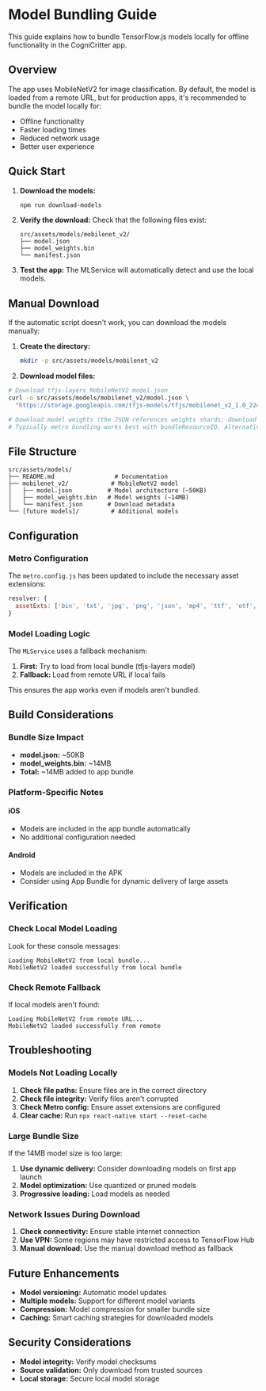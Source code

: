 # Model Bundling Guide

This guide explains how to bundle TensorFlow.js models locally for offline functionality in the CogniCritter app.

## Overview

The app uses MobileNetV2 for image classification. By default, the model is loaded from a remote URL, but for production apps, it's recommended to bundle the model locally for:

- Offline functionality
- Faster loading times
- Reduced network usage
- Better user experience

## Quick Start

1. **Download the models:**

   ```bash
   npm run download-models
   ```

2. **Verify the download:**
   Check that the following files exist:

   ```
   src/assets/models/mobilenet_v2/
   ├── model.json
   ├── model_weights.bin
   └── manifest.json
   ```

3. **Test the app:**
   The MLService will automatically detect and use the local models.

## Manual Download

If the automatic script doesn't work, you can download the models manually:

1. **Create the directory:**

   ```bash
   mkdir -p src/assets/models/mobilenet_v2
   ```

2. **Download model files:**

```bash
# Download tfjs-layers MobileNetV2 model.json
curl -o src/assets/models/mobilenet_v2/model.json \
  "https://storage.googleapis.com/tfjs-models/tfjs/mobilenet_v2_1.0_224/model.json"

# Download model weights (the JSON references weights shards; download them if necessary)
# Typically metro bundling works best with bundleResourceIO. Alternatively, keep remote fallback.
```

## File Structure

```
src/assets/models/
├── README.md                 # Documentation
├── mobilenet_v2/            # MobileNetV2 model
│   ├── model.json          # Model architecture (~50KB)
│   ├── model_weights.bin   # Model weights (~14MB)
│   └── manifest.json       # Download metadata
└── [future models]/         # Additional models
```

## Configuration

### Metro Configuration

The `metro.config.js` has been updated to include the necessary asset extensions:

```javascript
resolver: {
  assetExts: ['bin', 'txt', 'jpg', 'png', 'json', 'mp4', 'ttf', 'otf', 'xml', 'svg'],
}
```

### Model Loading Logic

The `MLService` uses a fallback mechanism:

1. **First:** Try to load from local bundle (tfjs-layers model)
2. **Fallback:** Load from remote URL if local fails

This ensures the app works even if models aren't bundled.

## Build Considerations

### Bundle Size Impact

- **model.json:** ~50KB
- **model_weights.bin:** ~14MB
- **Total:** ~14MB added to app bundle

### Platform-Specific Notes

#### iOS

- Models are included in the app bundle automatically
- No additional configuration needed

#### Android

- Models are included in the APK
- Consider using App Bundle for dynamic delivery of large assets

## Verification

### Check Local Model Loading

Look for these console messages:

```
Loading MobileNetV2 from local bundle...
MobileNetV2 loaded successfully from local bundle
```

### Check Remote Fallback

If local models aren't found:

```
Loading MobileNetV2 from remote URL...
MobileNetV2 loaded successfully from remote
```

## Troubleshooting

### Models Not Loading Locally

1. **Check file paths:** Ensure files are in the correct directory
2. **Check file integrity:** Verify files aren't corrupted
3. **Check Metro config:** Ensure asset extensions are configured
4. **Clear cache:** Run `npx react-native start --reset-cache`

### Large Bundle Size

If the 14MB model size is too large:

1. **Use dynamic delivery:** Consider downloading models on first app launch
2. **Model optimization:** Use quantized or pruned models
3. **Progressive loading:** Load models as needed

### Network Issues During Download

1. **Check connectivity:** Ensure stable internet connection
2. **Use VPN:** Some regions may have restricted access to TensorFlow Hub
3. **Manual download:** Use the manual download method as fallback

## Future Enhancements

- **Model versioning:** Automatic model updates
- **Multiple models:** Support for different model variants
- **Compression:** Model compression for smaller bundle size
- **Caching:** Smart caching strategies for downloaded models

## Security Considerations

- **Model integrity:** Verify model checksums
- **Source validation:** Only download from trusted sources
- **Local storage:** Secure local model storage
